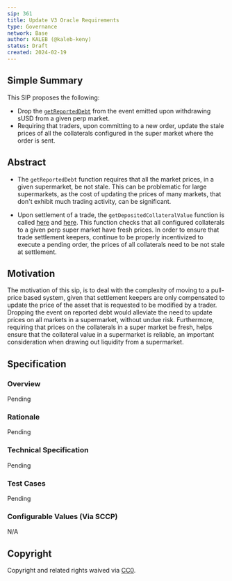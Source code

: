 ```yaml
---
sip: 361
title: Update V3 Oracle Requirements
type: Governance
network: Base
author: KALEB (@kaleb-keny)
status: Draft
created: 2024-02-19
---
```


<!--You can leave these HTML comments in your merged SCCP and delete the visible duplicate text guides, they will not appear and may be helpful to refer to if you edit it again. This is the suggested template for new SCCPs. Note that an SCCP number will be assigned by an editor. When opening a pull request to submit your SCCP, please use an abbreviated title in the filename, `sccp-draft_title_abbrev.md`. The title should be 44 characters or less.-->

## Simple Summary

<!--"If you can't explain it simply, you don't understand it well enough." Provide a simplified and layman-accessible explanation of the SCCP.-->

This SIP proposes the following:
- Drop the [`getReportedDebt`](https://github.com/Synthetixio/synthetix-v3/blob/dcba4ade51c893b7eda5f50657ba4e10dd435fa6/protocol/synthetix/contracts/modules/core/MarketManagerModule.sol#L301) from the event emitted upon withdrawing sUSD from a given perp market.
- Requiring that traders, upon committing to a new order, update the stale prices of all the collaterals configured in the super market where the order is sent.

## Abstract

<!--A short (~200 word) description of the variable change proposed.-->

- The `getReportedDebt` function requires that all the market prices, in a given supermarket, be not stale. This can be problematic for large supermarkets, as the cost of updating the prices of many markets, that don't exhibit much trading activity, can be significant.

- Upon settlement of a trade, the `getDepositedCollateralValue` function is called [here](https://github.com/Synthetixio/synthetix-v3/blob/dcba4ade51c893b7eda5f50657ba4e10dd435fa6/protocol/synthetix/contracts/modules/core/MarketManagerModule.sol#L300C24-L300C51) and [here](https://github.com/Synthetixio/synthetix-v3/blob/dcba4ade51c893b7eda5f50657ba4e10dd435fa6/protocol/synthetix/contracts/modules/core/MarketManagerModule.sol#L75). This function checks that all configured collaterals to a given perp super market have fresh prices. In order to ensure that trade settlement keepers, continue to be properly incentivized to execute a pending order, the prices of all collaterals need to be not stale at settlement.

## Motivation

<!--The motivation is critical for SCCPs that want to update variables within Synthetix. It should clearly explain why the existing variable is not incentive aligned. SCCP submissions without sufficient motivation may be rejected outright.-->

The motivation of this sip, is to deal with the complexity of moving to a pull-price based system, given that settlement keepers are only compensated to update the price of the asset that is requested to be modified by a trader.
Dropping the event on reported debt would alleviate the need to update prices on all markets in a supermarket, without undue risk. 
Furthermore, requiring that prices on the collaterals in a super market be fresh, helps ensure that the collateral value in a supermarket is reliable, an important consideration  when drawing out liquidity from a supermarket.

## Specification

<!--The specification should describe the syntax and semantics of any new feature, there are five sections
1. Overview
2. Rationale
3. Technical Specification
4. Test Cases
5. Configurable Values
-->

### Overview

<!--This is a high level overview of *how* the SIP will solve the problem. The overview should clearly describe how the new feature will be implemented.-->

Pending

### Rationale

<!--This is where you explain the reasoning behind how you propose to solve the problem. Why did you propose to implement the change in this way, what were the considerations and trade-offs. The rationale fleshes out what motivated the design and why particular design decisions were made. It should describe alternate designs that were considered and related work. The rationale may also provide evidence of consensus within the community, and should discuss important objections or concerns raised during discussion.-->

Pending 

### Technical Specification

<!--The technical specification should outline the public API of the changes proposed. That is, changes to any of the interfaces Synthetix currently exposes or the creations of new ones.-->

Pending

### Test Cases

<!--Test cases for an implementation are mandatory for SIPs but can be included with the implementation..-->

Pending

### Configurable Values (Via SCCP)

<!--Please list all values configurable via SCCP under this implementation.-->

N/A

## Copyright

Copyright and related rights waived via [CC0](https://creativecommons.org/publicdomain/zero/1.0/).

